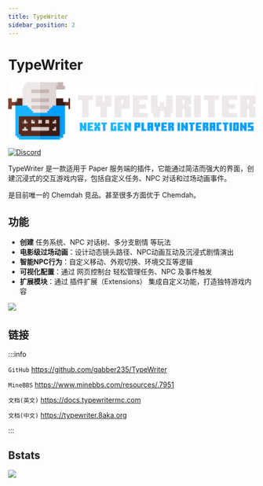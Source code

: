 ```yaml
---
title: TypeWriter
sidebar_position: 2
---
```


# TypeWriter

![](_images/TypeWriter/TW_Banner_Transparant.png)

[![Discord](https://img.shields.io/discord/1054708062520360960?label=discord&logo=discord&logoColor=white)](https://discord.gg/HtbKyuDDBw)

TypeWriter 是一款适用于 Paper 服务端的插件，它能通过简洁而强大的界面，创建沉浸式的交互游戏内容，包括自定义任务、NPC 对话和过场动画事件。

是目前唯一的 Chemdah 竞品。甚至很多方面优于 Chemdah。

## 功能

- **创建** 任务系统、NPC 对话树、多分支剧情 等玩法
- **电影级过场动画**：设计动态镜头路径、NPC动画互动及沉浸式剧情演出
- **智能NPC行为**：自定义移动、外观切换、环境交互等逻辑
- **可视化配置**：通过 网页控制台 轻松管理任务、NPC 及事件触发
- **扩展模块**：通过 插件扩展（Extensions） 集成自定义功能，打造独特游戏内容

![](https://gh-proxy.com/github.com/8aka-Team/NitWikit/blob/main/docs-java/process/plugin/ManageTool/task/_images/TypeWriter/cinematic.gif?raw=true)

## 链接

:::info

`GitHub` https://github.com/gabber235/TypeWriter

`MineBBS` https://www.minebbs.com/resources/.7951

`文档(英文)` https://docs.typewritermc.com

`文档(中文)` https://typewriter.8aka.org

:::

## Bstats

[![](https://bstats.org/signatures/bukkit/TypeWriter.svg)](https://bstats.org/plugin/bukkit/Typewriter/17839)

